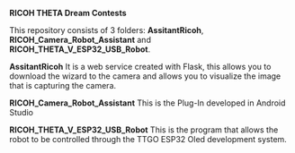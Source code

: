**RICOH THETA Dream Contests**


This repository consists of 3 folders: **AssitantRicoh**, **RICOH_Camera_Robot_Assistant** and **RICOH_THETA_V_ESP32_USB_Robot**.

**AssitantRicoh**
It is a web service created with Flask, this allows you to download the wizard to the camera and allows you to visualize the image that is capturing the camera.

**RICOH_Camera_Robot_Assistant**
This is the Plug-In developed in Android Studio

**RICOH_THETA_V_ESP32_USB_Robot**
This is the program that allows the robot to be controlled through the TTGO ESP32 Oled development system.



